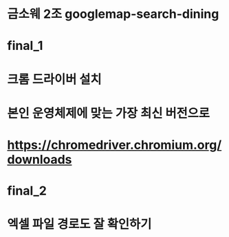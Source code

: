 # 금소웨 2조 googlemap-search-dining
# final_1
# 크롬 드라이버 설치
# 본인 운영체제에 맞는 가장 최신 버전으로
# https://chromedriver.chromium.org/downloads
# final_2
# 엑셀 파일 경로도 잘 확인하기 
